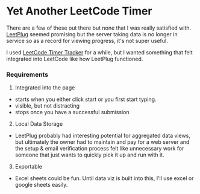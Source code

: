 # Yet Another LeetCode Timer

There are a few of these out there but none that I was really satisfied with. [LeetPlug](https://leetplug.azurewebsites.net/) seemed promising but the server taking data is no longer in service so as a record for viewing progress, it's not super useful.

I used [LeetCode Timer Tracker](https://chrome.google.com/webstore/detail/leetcode-time-tracker/obcihoolahbncgakepoceagnjnfgghhl?hl=en) for a while, but I wanted something that felt integrated into LeetCode like how LeetPlug functioned.

### Requirements
1. Integrated into the page
  - starts when you either click start or you first start typing.
  - visible, but not distracting
  - stops once you have a successful submission
2. Local Data Storage
  - LeetPlug probably had interesting potential for aggregated data views, but ultimately the owner had to maintain and pay for a web server and the setup & email verification process felt like unnecessary work for someone that just wants to quickly pick it up and run with it.
3. Exportable
  - Excel sheets could be fun. Until data viz is built into this, I'll use excel or google sheets easily.
